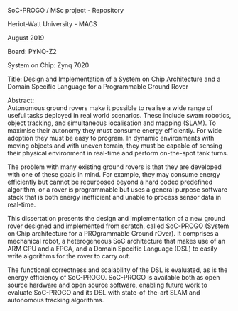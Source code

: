 SoC-PROGO / MSc project - Repository

Heriot-Watt University - MACS

August 2019

 Board: PYNQ-Z2
 
 System on Chip: Zynq 7020

 Title: Design and Implementation of a System on Chip Architecture and a Domain Specific Language for a Programmable Ground Rover
 
 Abstract:  
Autonomous ground rovers make it possible to realise a wide range of useful tasks deployed in real world scenarios. These include swam robotics, object tracking, and simultaneous localisation and mapping (SLAM). To maximise their autonomy they must consume energy efficiently. For wide adoption they must be easy to program. In dynamic environments with moving objects and with uneven terrain, they must be capable of sensing their physical environment in real-time and perform on-the-spot tank turns.

The problem with many existing ground rovers is that they are developed with one of these goals in mind. For example, they may consume energy efficiently but cannot be repurposed beyond a hard coded predefined algorithm, or a rover is programmable but uses a general purpose software stack that is both energy inefficient and unable to process sensor data in real-time.

This dissertation presents the design and implementation of a new ground rover designed and implemented from scratch, called SoC-PROGO (System on Chip architecture for a PROgrammable Ground rOver). It comprises a mechanical robot, a heterogeneous SoC architecture that makes use of an ARM CPU and a FPGA, and a Domain Specific Language (DSL) to easily write algorithms for the rover to carry out.

The functional correctness and scalability of the DSL is evaluated, as is the energy efficiency of SoC-PROGO. SoC-PROGO is available both as open source hardware and open source software, enabling future work to evaluate SoC-PROGO and its DSL with state-of-the-art SLAM and autonomous tracking algorithms.

